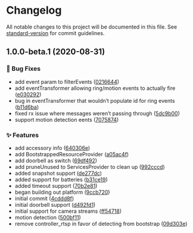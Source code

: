 # Changelog

All notable changes to this project will be documented in this file. See [standard-version](https://github.com/conventional-changelog/standard-version) for commit guidelines.

## 1.0.0-beta.1 (2020-08-31)

### 🐛 Bug Fixes

- add event param to filterEvents ([0216644](https://github.com/shnhrrsn/homebridge-unifi-protect-platform/commit/0216644e3ceb02451d278e31e73ffc89313ccf57))
- add eventTransformer allowing ring/motion events to actually fire ([e030292](https://github.com/shnhrrsn/homebridge-unifi-protect-platform/commit/e030292c06a0bc451786d1f2b248e07aa62d2c6b))
- bug in eventTransformer that wouldn’t populate id for ring events ([b11d6ba](https://github.com/shnhrrsn/homebridge-unifi-protect-platform/commit/b11d6bad4ce92e0a915cfafa713db8deaa7dbbc2))
- fixed rx issue where messages weren’t passing through ([5dc9b00](https://github.com/shnhrrsn/homebridge-unifi-protect-platform/commit/5dc9b0065cdaeb95f8fcfe2390f4014ad7a760e5))
- support motion detection eents ([7075874](https://github.com/shnhrrsn/homebridge-unifi-protect-platform/commit/7075874f804a8b2443dccb807d0633d0466f6d60))

### ✨ Features

- add accessory info ([640306e](https://github.com/shnhrrsn/homebridge-unifi-protect-platform/commit/640306efe486b99ec71553ef26470ab8a38ff509))
- add BootstrappedResourceProvider ([a05ac4f](https://github.com/shnhrrsn/homebridge-unifi-protect-platform/commit/a05ac4fda1b26e319a1242e36cad4ea26229cb2c))
- add doorbell as switch ([69df492](https://github.com/shnhrrsn/homebridge-unifi-protect-platform/commit/69df492c4dd45ff3d232b11d2ced6e569544994d))
- add pruneUnused to ServicesProvider to clean up ([992cccd](https://github.com/shnhrrsn/homebridge-unifi-protect-platform/commit/992cccd6348ec4b17c5f8735ee0ea2a23ad48d91))
- added snapshot support ([de277dc](https://github.com/shnhrrsn/homebridge-unifi-protect-platform/commit/de277dc0923fa182f8c5211c859d7644801278ac))
- added support for batteries ([b31ce19](https://github.com/shnhrrsn/homebridge-unifi-protect-platform/commit/b31ce196629524874cfe375d7d1bf2e72047dc95))
- added timeout support ([70b2e81](https://github.com/shnhrrsn/homebridge-unifi-protect-platform/commit/70b2e8119dff7792263d0ff98a649cf0fb3a7720))
- began building out platform ([9ccb720](https://github.com/shnhrrsn/homebridge-unifi-protect-platform/commit/9ccb72059445ff1cf8807f96b5f7914de3e2a275))
- initial commit ([4cddd8f](https://github.com/shnhrrsn/homebridge-unifi-protect-platform/commit/4cddd8f37302d8ae8c76c4164d5903da9cce7b41))
- initial doorbell support ([d492fd1](https://github.com/shnhrrsn/homebridge-unifi-protect-platform/commit/d492fd197e92b2e81863f73aa72afab72fd5debd))
- initial support for camera streams ([ff54718](https://github.com/shnhrrsn/homebridge-unifi-protect-platform/commit/ff54718a213f4e866a1cb16279465e856ce2f92a))
- motion detection ([500bf11](https://github.com/shnhrrsn/homebridge-unifi-protect-platform/commit/500bf11fb696cf2f6020a89e92a07f41c0fe5f62))
- remove controller_rtsp in favor of detecting from bootstrap ([09d303e](https://github.com/shnhrrsn/homebridge-unifi-protect-platform/commit/09d303e2eed07b9a7a7660036ae9c821f7431916))
